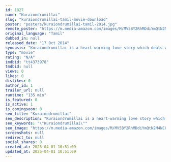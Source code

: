 ```yaml
---
id: 1827
name: "Kuraiondrumillai"
slug: "kuraiondrumillai-tamil-movie-download"
poster: "posters/kuraiondrumillai-tamil-2014.jpg"
remote_poster: "https://m.media-amazon.com/images/M/MV5BY2RhMDdiYmQtN2M4NC00YjE2LThiYTEtMjhmM2Y5NWJjNzg2XkEyXkFqcGdeQXVyNTM3MDMyMDQ@._V1_SX300.jpg"
original_language: "Tamil"
dubbed_in: null
released_date: "17 Oct 2014"
synopsis: "Kuraiondrumillai is a heart-warming love story which deals with interpersonal relationship issues encompassing a subtle social message and economic developmental possibilities in rural India. Krishna (Hero) is an optimist who sees..."
type: "movie"
rating: "N/A"
imdbid: "tt4373978"
tmdbid: null
views: 0
likes: 0
dislikes: 0
author_id: 1
trailer_url: null
runtime: "135 min"
is_featured: 0
is_active: 1
is_comingsoon: 0
seo_title: "Kuraiondrumillai"
seo_description: "Kuraiondrumillai is a heart-warming love story which deals with interpersonal relationship issues encompassing a subtle social message and economic developmental possibilities in rural India. Krishna (Hero) is an optimist who sees..."
seo_keywords: "\"Kuraiondrumillai\""
seo_image: "https://m.media-amazon.com/images/M/MV5BY2RhMDdiYmQtN2M4NC00YjE2LThiYTEtMjhmM2Y5NWJjNzg2XkEyXkFqcGdeQXVyNTM3MDMyMDQ@._V1_SX300.jpg"
screenshots: null
redirect_to: null
social_shares: 0
created_at: 2025-04-01 10:51:09
updated_at: 2025-04-01 10:51:09
---
```


